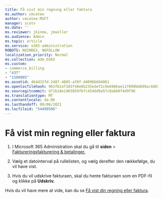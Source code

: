 ```yaml
---
title: Få vist min regning eller faktura
ms.author: cmcatee
author: cmcatee-MSFT
manager: scotv
ms.date: ''
ms.reviewer: jkinma, jmueller
ms.audience: Admin
ms.topic: article
ms.service: o365-administration
ROBOTS: NOINDEX, NOFOLLOW
localization_priority: Normal
ms.collection: Adm_O365
ms.custom:
- commerce_billing
- "437"
- "1500005"
ms.assetid: 464d32fd-2487-4885-af0f-d4096b694861
ms.openlocfilehash: 963fb2af103f40e6b235edef2c9eb966ae11f098bb0d9ac4db544bb2f289813c
ms.sourcegitcommit: d71b18e1403859fbfc45ddd9a57c8ab68f4d9f96
ms.translationtype: MT
ms.contentlocale: da-DK
ms.lasthandoff: 08/06/2021
ms.locfileid: "54499506"
---
```

# <a name="view-my-bill-or-invoice"></a>Få vist min regning eller faktura

1. I Microsoft 365 Administration skal du gå til **siden** \> [Faktureringsfakturering & betalinger.](https://go.microsoft.com/fwlink/p/?linkid=848039)

2. Vælg et datointerval på rullelisten, og vælg derefter den rækkefølge, du vil have vist.

3. Hvis du vil udskrive fakturaen, skal du hente fakturaen som en PDF-fil og klikke på **Udskriv.**

Hvis du vil have mere at vide, kan du se [Få vist din regning eller faktura](/microsoft-365/commerce/billing-and-payments/view-your-bill-or-invoice).
